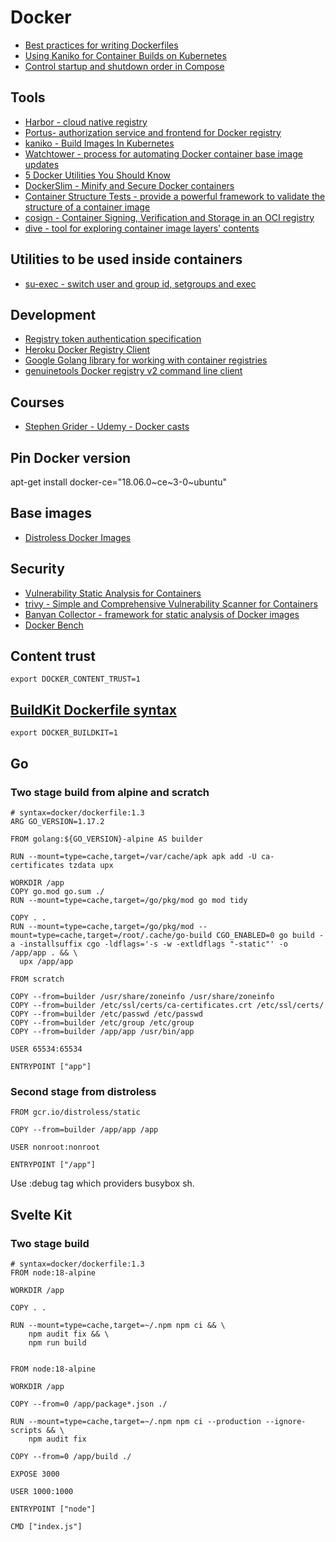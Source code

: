 # Docker

- [Best practices for writing Dockerfiles](https://docs.docker.com/engine/userguide/eng-image/dockerfile_best-practices/)
- [Using Kaniko for Container Builds on Kubernetes](https://harthoover.com/using-kaniko-for-container-builds-on-kubernetes/)
- [Control startup and shutdown order in Compose](https://docs.docker.com/compose/startup-order/)

## Tools

- [Harbor - cloud native registry](https://github.com/goharbor/harbor)
- [Portus- authorization service and frontend for Docker registry](https://github.com/SUSE/Portus)
- [kaniko - Build Images In Kubernetes](https://github.com/GoogleContainerTools/kaniko)
- [Watchtower - process for automating Docker container base image updates](https://github.com/containrrr/watchtower)
- [5 Docker Utilities You Should Know](https://blog.xebialabs.com/2017/05/18/5-docker-utilities-you-should-know/)
- [DockerSlim - Minify and Secure Docker containers](https://github.com/docker-slim/docker-slim)
- [Container Structure Tests - provide a powerful framework to validate the structure of a container image](https://github.com/GoogleContainerTools/container-structure-test)
- [cosign - Container Signing, Verification and Storage in an OCI registry](https://github.com/sigstore/cosign)
- [dive - tool for exploring container image layers' contents](https://github.com/wagoodman/dive)

## Utilities to be used inside containers

- [su-exec - switch user and group id, setgroups and exec](https://github.com/ncopa/su-exec)

## Development

- [Registry token authentication specification](https://docs.docker.com/registry/spec/auth/token/)
- [Heroku Docker Registry Client](https://github.com/heroku/docker-registry-client)
- [Google Golang library for working with container registries](https://github.com/google/go-containerregistry)
- [genuinetools Docker registry v2 command line client](https://github.com/genuinetools/reg)

## Courses

- [Stephen Grider - Udemy - Docker casts](https://github.com/StephenGrider/DockerCasts)

## Pin Docker version

apt-get install docker-ce="18.06.0~ce~3-0~ubuntu"

## Base images

- [Distroless Docker Images](https://github.com/GoogleContainerTools/distroless)

## Security

- [Vulnerability Static Analysis for Containers](https://github.com/coreos/clair)
- [trivy - Simple and Comprehensive Vulnerability Scanner for Containers](https://github.com/aquasecurity/trivy)
- [Banyan Collector - framework for static analysis of Docker images](https://github.com/banyanops/collector)
- [Docker Bench](https://github.com/docker/docker-bench-security)

## Content trust

`export DOCKER_CONTENT_TRUST=1`

## [BuildKit Dockerfile syntax](https://github.com/moby/buildkit/blob/master/frontend/dockerfile/docs/syntax.md)

`export DOCKER_BUILDKIT=1`

## Go

### Two stage build from alpine and scratch

```
# syntax=docker/dockerfile:1.3
ARG GO_VERSION=1.17.2

FROM golang:${GO_VERSION}-alpine AS builder

RUN --mount=type=cache,target=/var/cache/apk apk add -U ca-certificates tzdata upx

WORKDIR /app
COPY go.mod go.sum ./
RUN --mount=type=cache,target=/go/pkg/mod go mod tidy

COPY . .
RUN --mount=type=cache,target=/go/pkg/mod --mount=type=cache,target=/root/.cache/go-build CGO_ENABLED=0 go build -a -installsuffix cgo -ldflags='-s -w -extldflags "-static"' -o /app/app . && \
  upx /app/app

FROM scratch

COPY --from=builder /usr/share/zoneinfo /usr/share/zoneinfo
COPY --from=builder /etc/ssl/certs/ca-certificates.crt /etc/ssl/certs/
COPY --from=builder /etc/passwd /etc/passwd
COPY --from=builder /etc/group /etc/group
COPY --from=builder /app/app /usr/bin/app

USER 65534:65534

ENTRYPOINT ["app"]
```

### Second stage from distroless

```
FROM gcr.io/distroless/static

COPY --from=builder /app/app /app

USER nonroot:nonroot

ENTRYPOINT ["/app"]
```

Use :debug tag which providers busybox sh.

## Svelte Kit

### Two stage build

```
# syntax=docker/dockerfile:1.3
FROM node:18-alpine

WORKDIR /app

COPY . .

RUN --mount=type=cache,target=~/.npm npm ci && \
    npm audit fix && \
    npm run build


FROM node:18-alpine

WORKDIR /app

COPY --from=0 /app/package*.json ./

RUN --mount=type=cache,target=~/.npm npm ci --production --ignore-scripts && \
    npm audit fix

COPY --from=0 /app/build ./

EXPOSE 3000

USER 1000:1000

ENTRYPOINT ["node"]

CMD ["index.js"]
```
